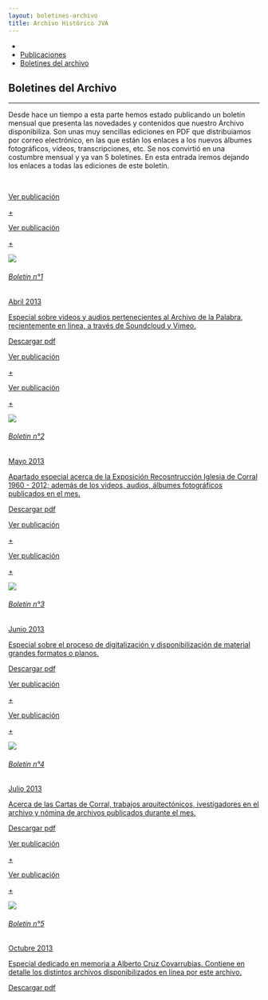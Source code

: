 ```yaml
---
layout: boletines-archivo
title: Archivo Histórico JVA
---
```

<div class='fondo-blanco'>
  <div class='contenedor-sin-relleno'>
    <div class='fila'>
      <div class="col-lg-12 oculto-xs">
        <ul id="breadcrumb">
          <li><a href="#"><i class="icn icn-hogar-lig icn-md"></i></a></li>
          <li><a href="#">Publicaciones</a></li>
          <li><a href="#">Boletines del archivo</a></li>
        </ul>
      </div>
    </div>
  </div>
  <div class='wrap'>     
    <div class='fila'>
      <div class='col-lg-5 col-md-6 col-sm-12 col-xs-12'>
        <i class="icn icn-documento-lig icn-lg rojo-claro"></i><h2 class='rojo-claro'>Boletines del Archivo</h2><hr>
        <p class='xs fina'> Desde hace un tiempo a esta parte hemos estado publicando un boletín mensual que presenta las novedades y contenidos que nuestro Archivo disponibiliza. Son unas muy sencillas ediciones en PDF que distribuíamos por correo electrónico, en las que están los enlaces a los nuevos álbumes fotográficos, vídeos, transcripciones, etc. Se nos convirtió en una costumbre mensual y ya van 5 boletines. En esta entrada iremos dejando los enlaces a todas las ediciones de este boletín. </p>
        </br>
      </div>
    </div>
    <div class='fila'>
      <div class='col-lg-4 col-md-4 col-sm-6 col-xs-12'>
        <div class='noticia-chica'>
          <a href='https://docs.google.com/file/d/0BxuJ5FxWMboMUzBNcjNYMWR2S00/edit' class='bloque-enlace portada categoria-especifica'>
            <p class='seguir-leyendo'>Ver publicación</p><p class='seguir-leyendo ver-mas'>+</p>
            <div class='seguir-leyendo-cuadro'>
              <p class='seguir-leyendo'>Ver publicación</p><p class='seguir-leyendo ver-mas'>+</p>
            </div>
            <div class='prev-imagen sm'>
              <img class='ancho-maximo' src='{{ site.baseurl }}/img/img-archivo/boletines1.jpg'>
            </div>
            <h6>Boletín n°1</h6>
            <aside class='entry-details'>Abril 2013</aside>
            <p class='extracto-descriptivo'>Especial sobre videos y audios pertenecientes al Archivo de la Palabra, recientemente en línea, a través de Soundcloud y Vimeo.</p>  
            <div class='datos-pub-jva'><i class="icn icn-descargar icn-xs gris-oscuro texto-cuadro-des"></i>Descargar pdf</div>
          </a>
        </div><!-- fin noticia-chica -->
      </div><!-- fin columnas -->
      <div class='col-lg-4 col-md-4 col-sm-6 col-xs-12'>
        <div class='noticia-chica'>
          <a href='https://docs.google.com/file/d/0BxuJ5FxWMboMYnFhT1VkWmphTzQ/edit' class='bloque-enlace portada categoria-especifica'>
            <p class='seguir-leyendo'>Ver publicación</p><p class='seguir-leyendo ver-mas'>+</p>
            <div class='seguir-leyendo-cuadro'>
              <p class='seguir-leyendo'>Ver publicación</p><p class='seguir-leyendo ver-mas'>+</p>
            </div>
            <div class='prev-imagen sm'>
              <img class='ancho-maximo' src='{{ site.baseurl }}/img/img-archivo/boletines2.jpg'>
            </div>
            <h6>Boletin n°2</h6>
            <aside class='entry-details'>Mayo 2013</aside>
            <p class='extracto-descriptivo'>Apartado especial acerca de la Exposición Recosntrucción Iglesia de Corral 1960 - 2012; además de los videos, audios, álbumes fotográficos publicados en el mes.</p> 
            <div class='datos-pub-jva'><i class="icn icn-descargar icn-xs gris-oscuro texto-cuadro-des"></i>Descargar pdf</div>
          </a>
        </div><!-- fin noticia-chica -->
      </div><!-- fin columnas -->
      <div class='col-lg-4 col-md-4 col-sm-6 col-xs-12'>
        <div class='noticia-chica'>
          <a href='https://docs.google.com/file/d/0BxuJ5FxWMboMWXRJX245N2VYMnM/edit' class='bloque-enlace portada categoria-especifica'>
            <p class='seguir-leyendo'>Ver publicación</p><p class='seguir-leyendo ver-mas'>+</p>
            <div class='seguir-leyendo-cuadro'>
              <p class='seguir-leyendo'>Ver publicación</p><p class='seguir-leyendo ver-mas'>+</p>
            </div>
            <div class='prev-imagen sm'>
              <img class='ancho-maximo' src='{{ site.baseurl }}/img/img-archivo/boletines3.jpg'>
            </div>
            <h6>Boletín n°3</h6>
            <aside class='entry-details'>Junio 2013</aside>
            <p class='extracto-descriptivo'>Especial sobre el proceso de digitalización y disponibilización de material grandes formatos o planos.</p>
            <div class='datos-pub-jva'><i class="icn icn-descargar icn-xs gris-oscuro texto-cuadro-des"></i>Descargar pdf</div>
          </a>
        </div><!-- fin noticia-chica -->
      </div><!-- fin columnas -->
    </div><!-- fin fila -->
    <div class='fila'>
      <div class='col-lg-4 col-md-4 col-sm-6 col-xs-12'>
        <div class='noticia-chica'>
          <a href='https://docs.google.com/file/d/0BxuJ5FxWMboMbDBmMkhlOFoyYVk/edit' class='bloque-enlace portada categoria-especifica'>
            <p class='seguir-leyendo'>Ver publicación</p><p class='seguir-leyendo ver-mas'>+</p>
            <div class='seguir-leyendo-cuadro'>
              <p class='seguir-leyendo'>Ver publicación</p><p class='seguir-leyendo ver-mas'>+</p>
            </div>
            <div class='prev-imagen sm'>
              <img class='ancho-maximo' src='{{ site.baseurl }}/img/img-archivo/boletines4.jpg'>
            </div>
            <h6>Boletín n°4</h6>
            <aside class='entry-details'>Julio 2013</aside>
            <p class='extracto-descriptivo'>Acerca de las Cartas de Corral, trabajos arquitectónicos, ivestigadores en el archivo y nómina de archivos publicados durante el mes. </p> 
            <div class='datos-pub-jva'><i class="icn icn-descargar icn-xs gris-oscuro texto-cuadro-des"></i>Descargar pdf</div> 
          </a>
        </div><!-- fin noticia-chica -->
      </div><!-- fin columnas -->
      <div class='col-lg-4 col-md-4 col-sm-6 col-xs-12'>
        <div class='noticia-chica'>
          <a href='https://docs.google.com/file/d/0BxuJ5FxWMboMMFhDd2ZBUHRGR00/edit?pli=1' class='bloque-enlace portada categoria-especifica'>
            <p class='seguir-leyendo'>Ver publicación</p><p class='seguir-leyendo ver-mas'>+</p>
            <div class='seguir-leyendo-cuadro'>
              <p class='seguir-leyendo'>Ver publicación</p><p class='seguir-leyendo ver-mas'>+</p>
            </div>
            <div class='prev-imagen sm'>
              <img class='ancho-maximo' src='{{ site.baseurl }}/img/img-archivo/boletines5.jpg'>
            </div>
            <h6>Boletín n°5</h6>
            <aside class='entry-details'>Octubre 2013</aside>
            <p class='extracto-descriptivo'>Especial dedicado en memoria a Alberto Cruz Covarrubias. Contiene en detalle los distintos archivos disponibilizados en línea por este archivo.</p> 
            <div class='datos-pub-jva'><i class="icn icn-descargar icn-xs gris-oscuro texto-cuadro-des"></i>Descargar pdf</div> 
          </a>
        </div><!-- fin noticia-chica -->
      </div><!-- fin columnas -->
    </div><!-- fin fila -->
  </div><!-- fin wrap -->
</div><!-- fin fondo-blanco -->